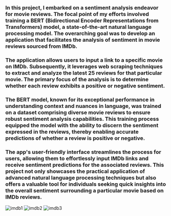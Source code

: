 ### In this project, I embarked on a sentiment analysis endeavor for movie reviews. The focal point of my efforts involved training a BERT (Bidirectional Encoder Representations from Transformers) model, a state-of-the-art natural language processing model. The overarching goal was to develop an application that facilitates the analysis of sentiment in movie reviews sourced from IMDb.

### The application allows users to input a link to a specific movie on IMDb. Subsequently, it leverages web scraping techniques to extract and analyze the latest 25 reviews for that particular movie. The primary focus of the analysis is to determine whether each review exhibits a positive or negative sentiment.

### The BERT model, known for its exceptional performance in understanding context and nuances in language, was trained on a dataset comprising diverse movie reviews to ensure robust sentiment analysis capabilities. This training process equipped the model with the ability to discern the sentiment expressed in the reviews, thereby enabling accurate predictions of whether a review is positive or negative.

### The app's user-friendly interface streamlines the process for users, allowing them to effortlessly input IMDb links and receive sentiment predictions for the associated reviews. This project not only showcases the practical application of advanced natural language processing techniques but also offers a valuable tool for individuals seeking quick insights into the overall sentiment surrounding a particular movie based on IMDb reviews.


![imdb1](https://github.com/niclas-svanstrom/imdb_review_scraper_sentiment/assets/112870335/525201a7-bd27-4a34-82b7-377f1d7d07da)
![imdb2](https://github.com/niclas-svanstrom/imdb_review_scraper_sentiment/assets/112870335/dbde9a12-dd7e-4726-8713-c29d56cf87cd)
![imdb3](https://github.com/niclas-svanstrom/imdb_review_scraper_sentiment/assets/112870335/39af10c1-ffb5-47fe-a668-044dabe277da)
